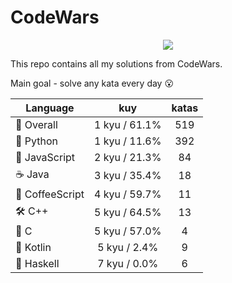 # CodeWars

<p align="center">
  <img src="https://www.codewars.com/users/yurii_karabas/badges/large">
</p>

This repo contains all my solutions from CodeWars.

Main goal - solve any kata every day :open_mouth:

| Language       | kuy               | katas                 |
|---             |:---:              |:---:                  |
|💫 Overall      | 1 kyu / 61.1%     | 519       |
|🐍 Python       | 1 kyu / 11.6%      | 392        |
|🙈 JavaScript   | 2 kyu / 21.3%  | 84    |
|☕️ Java         | 3 kyu / 35.4%        | 18          |
|🙉 CoffeeScript | 4 kyu / 59.7%| 11  |
|🛠 C++          | 5 kyu / 64.5%         | 13           |
|🔧 C            | 5 kyu / 57.0%           | 4             |
|🌱 Kotlin       | 5 kyu / 2.4%      | 9        |
|🔗 Haskell      | 7 kyu / 0.0%     | 6       |
